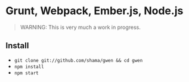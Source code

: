 # Grunt, Webpack, Ember.js, Node.js

> WARNING: This is very much a work in progress.

## Install

* `git clone git://github.com/shama/gwen && cd gwen`
* `npm install`
* `npm start`

